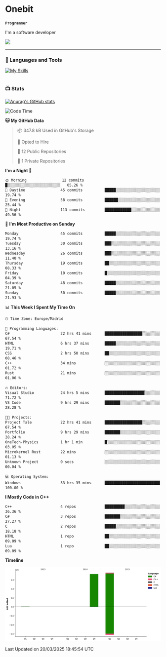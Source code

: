 # Onebit

**`Programmer`**

I'm a software developer

   ![](https://komarev.com/ghpvc/?username=onebit5&color=blueviolet)

---

### 🧰 Languages and Tools

[![My Skills](https://skillicons.dev/icons?i=cpp,c,cs,java,lua,unity,git,linux,github,discord,vscode,visualstudio)](https://skillicons.dev)
<br />

#

### 📺 Stats
[![Anurag's GitHub stats](https://github-readme-stats.vercel.app/api?username=onebit5&show_icons=true&theme=radical)](https://github.com/anuraghazra/github-readme-stats)                
<!--START_SECTION:waka-->
![Code Time](http://img.shields.io/badge/Code%20Time-175%20hrs%2030%20mins-blue)

**🐱 My GitHub Data** 

> 📦 347.8 kB Used in GitHub's Storage 
 > 
> 💼 Opted to Hire
 > 
> 📜 12 Public Repositories 
 > 
> 🔑 1 Private Repositories 
 > 
**I'm a Night 🦉** 

```text
🌞 Morning                12 commits          █░░░░░░░░░░░░░░░░░░░░░░░░   05.26 % 
🌆 Daytime                45 commits          █████░░░░░░░░░░░░░░░░░░░░   19.74 % 
🌃 Evening                58 commits          ██████░░░░░░░░░░░░░░░░░░░   25.44 % 
🌙 Night                  113 commits         ████████████░░░░░░░░░░░░░   49.56 % 
```
📅 **I'm Most Productive on Sunday** 

```text
Monday                   45 commits          █████░░░░░░░░░░░░░░░░░░░░   19.74 % 
Tuesday                  30 commits          ███░░░░░░░░░░░░░░░░░░░░░░   13.16 % 
Wednesday                26 commits          ███░░░░░░░░░░░░░░░░░░░░░░   11.40 % 
Thursday                 19 commits          ██░░░░░░░░░░░░░░░░░░░░░░░   08.33 % 
Friday                   10 commits          █░░░░░░░░░░░░░░░░░░░░░░░░   04.39 % 
Saturday                 48 commits          █████░░░░░░░░░░░░░░░░░░░░   21.05 % 
Sunday                   50 commits          █████░░░░░░░░░░░░░░░░░░░░   21.93 % 
```


📊 **This Week I Spent My Time On** 

```text
🕑︎ Time Zone: Europe/Madrid

💬 Programming Languages: 
C#                       22 hrs 41 mins      █████████████████░░░░░░░░   67.54 % 
HTML                     6 hrs 37 mins       █████░░░░░░░░░░░░░░░░░░░░   19.71 % 
CSS                      2 hrs 50 mins       ██░░░░░░░░░░░░░░░░░░░░░░░   08.46 % 
C++                      34 mins             ░░░░░░░░░░░░░░░░░░░░░░░░░   01.72 % 
Rust                     21 mins             ░░░░░░░░░░░░░░░░░░░░░░░░░   01.06 % 

🔥 Editors: 
Visual Studio            24 hrs 5 mins       ██████████████████░░░░░░░   71.72 % 
VS Code                  9 hrs 29 mins       ███████░░░░░░░░░░░░░░░░░░   28.28 % 

🐱‍💻 Projects: 
Project Tale             22 hrs 41 mins      █████████████████░░░░░░░░   67.54 % 
Portfolio                9 hrs 29 mins       ███████░░░░░░░░░░░░░░░░░░   28.24 % 
OneTech-Physics          1 hr 1 min          █░░░░░░░░░░░░░░░░░░░░░░░░   03.05 % 
Microkernel Rust         22 mins             ░░░░░░░░░░░░░░░░░░░░░░░░░   01.13 % 
Unknown Project          0 secs              ░░░░░░░░░░░░░░░░░░░░░░░░░   00.04 % 

💻 Operating System: 
Windows                  33 hrs 35 mins      █████████████████████████   100.00 % 
```

**I Mostly Code in C++** 

```text
C++                      4 repos             █████████░░░░░░░░░░░░░░░░   36.36 % 
C#                       3 repos             ███████░░░░░░░░░░░░░░░░░░   27.27 % 
C                        2 repos             █████░░░░░░░░░░░░░░░░░░░░   18.18 % 
HTML                     1 repo              ██░░░░░░░░░░░░░░░░░░░░░░░   09.09 % 
Lua                      1 repo              ██░░░░░░░░░░░░░░░░░░░░░░░   09.09 % 
```



**Timeline**

![Lines of Code chart](https://raw.githubusercontent.com/Onebit5/Onebit5/main/assets/bar_graph.png)


 Last Updated on 20/03/2025 18:45:54 UTC
<!--END_SECTION:waka-->
